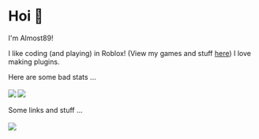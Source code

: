 # Hoi 👋
I'm Almost89!

I like coding (and playing) in Roblox! (View my games and stuff [here](https://devforum.roblox.com/))
I love making plugins.

Here are some bad stats ...
<br />
<br />
<img align="left" src="https://github-readme-stats.vercel.app/api/top-langs/?username=Almost89" />
<img align="center" src="https://github-readme-stats.vercel.app/api?username=Almost89&show_icons=true)" />
<br />
<br />
Some links and stuff ...
<br />
<br />
<img align="center" src="https://images.rbxcdn.com/3b43a5c16ec359053fef735551716fc5.ico" herf="https://web.roblox.com/users/2046490515/profile">
